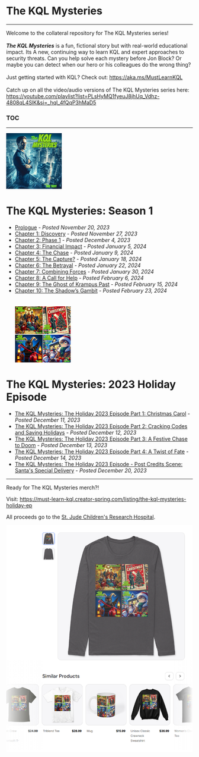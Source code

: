 # The KQL Mysteries 
---
Welcome to the collateral repository for The KQL Mysteries series!
<br><br>
<b><i>The KQL Mysteries</b></i> is a fun, fictional story but with real-world educational impact. Its A new, continuing way to learn KQL and expert approaches to security threats. Can you help solve each mystery before Jon Block? 
Or maybe you can detect when our hero or his colleagues do the wrong thing?
<br><br>
Just getting started with KQL? Check out: https://aka.ms/MustLearnKQL 
<br><br>
Catch up on all the video/audio versions of The KQL Mysteries series here: https://youtube.com/playlist?list=PLsHyMQ1fyeuJ8jhUq_Vdhz-4808qL4SlK&si=_hqI_4fQqP3hMaD5 
### TOC
---
![The KQL Mysteries](https://github.com/rod-trent/KQLMysteries/blob/main/Images/supersmall.png)
<br>
# The KQL Mysteries: Season 1
* <a href="https://rodtrent.substack.com/p/the-kql-mysteries-prologue" target="_blank">Prologue</a> - <i>Posted November 20, 2023</i><br>
* <a href="https://rodtrent.substack.com/p/the-kql-mysteries-chapter-1" target="_blank">Chapter 1: Discovery</a> - <i>Posted November 27, 2023</i><br>
* <a href="https://rodtrent.substack.com/p/the-kql-mysteries-chapter-2" target="_blank">Chapter 2: Phase 1</a> - <i>Posted December 4, 2023</i><br>
* <a href="https://rodtrent.substack.com/p/the-kql-mysteries-chapter-3" target="_blank">Chapter 3: Financial Impact</a> - <i>Posted January 5, 2024</i><br>
* <a href="https://rodtrent.substack.com/p/the-kql-mysteries-chapter-4" target="_blank">Chapter 4: The Chase</a> - <i>Posted January 9, 2024</i><br>
* <a href="https://rodtrent.substack.com/p/the-kql-mysteries-chapter-5" target="_blank">Chapter 5: The Capture?</a> - <i>Posted January 18, 2024</i><br>
* <a href="https://rodtrent.substack.com/p/the-kql-mysteries-chapter-6" target="_blank">Chapter 6: The Betrayal</a> - <i>Posted January 22, 2024</i><br>
* <a href="https://rodtrent.substack.com/p/the-kql-mysteries-chapter-7" target="_blank">Chapter 7: Combining Forces</a> - <i>Posted January 30, 2024</i><br>
* <a href="https://rodtrent.substack.com/p/the-kql-mysteries-chapter-8" target="_blank">Chapter 8: A Call for Help</a> - <i>Posted February 6, 2024</i><br>
* <a href="https://rodtrent.substack.com/p/the-kql-mysteries-chapter-9" target="_blank">Chapter 9: The Ghost of Krampus Past</a> - <i>Posted February 15, 2024</i><br>
* <a href="https://rodtrent.substack.com/p/the-kql-mysteries-chapter-10" target="_blank">Chapter 10: The Shadow’s Gambit</a> - <i>Posted February 23, 2024</i><br>
<br><br>
![The KQL Mysteries](https://github.com/rod-trent/KQLMysteries/blob/main/Images/AllHolidayMysteriesSmall.png)
# The KQL Mysteries: 2023 Holiday Episode
* <a href="https://rodtrent.substack.com/p/the-kql-mysteries-the-holiday-2023" target="_blank">The KQL Mysteries: The Holiday 2023 Episode Part 1: Christmas Carol</a> - <i>Posted December 11, 2023</i><br>
* <a href="https://rodtrent.substack.com/p/the-kql-mysteries-the-holiday-2023-704" target="_blank">The KQL Mysteries: The Holiday 2023 Episode Part 2: Cracking Codes and Saving Holidays</a> - <i>Posted December 12, 2023</i><br>
* <a href="https://rodtrent.substack.com/p/the-kql-mysteries-the-holiday-2023-1ac" target="_blank">The KQL Mysteries: The Holiday 2023 Episode Part 3: A Festive Chase to Doom</a> - <i>Posted December 13, 2023</i><br>
* <a href="https://rodtrent.substack.com/p/the-kql-mysteries-the-holiday-2023-f61" target="_blank">The KQL Mysteries: The Holiday 2023 Episode Part 4: A Twist of Fate</a> - <i>Posted December 14, 2023</i><br>
* <a href="https://rodtrent.substack.com/p/the-kql-mysteries-the-holiday-2023-e21" target="_blank">The KQL Mysteries: The Holiday 2023 Episode - Post Credits Scene: Santa's Special Delivery</a> - <i>Posted December 20, 2023</i><br>
---
Ready for The KQL Mysteries merch?!

Visit: https://must-learn-kql.creator-spring.com/listing/the-kql-mysteries-holiday-ep

All proceeds go to the <a href="https://www.stjude.org/">St. Jude Children's Research Hospital</a>.

![The KQL Mysteries Merch](https://github.com/rod-trent/KQLMysteries/blob/main/Images/kqlmysteriesmerch.png)











